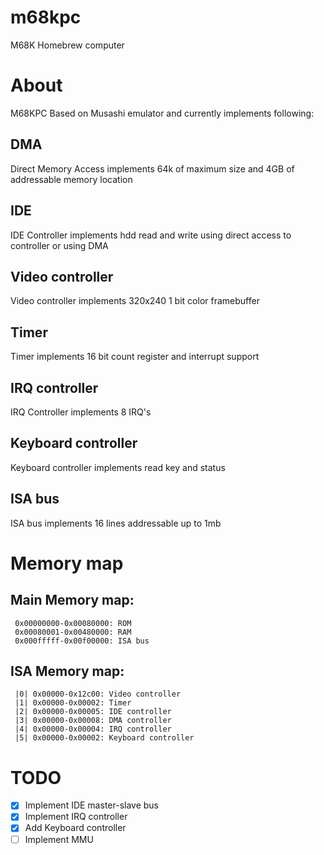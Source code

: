 # m68kpc
 M68K Homebrew computer
# About
  M68KPC Based on Musashi emulator and currently implements following:
 ## DMA
  Direct Memory Access implements 64k of maximum size and 4GB of addressable memory location
 ## IDE
  IDE Controller implements hdd read and write using direct access to controller or using DMA
 ## Video controller
  Video controller implements 320x240 1 bit color framebuffer
 ## Timer
  Timer implements 16 bit count register and interrupt support
 ## IRQ controller
  IRQ Controller implements 8 IRQ's
 ## Keyboard controller
  Keyboard controller implements read key and status
 ## ISA bus
  ISA bus implements 16 lines addressable up to 1mb

# Memory map
 ## Main Memory map:
 ```
  0x00000000-0x00080000: ROM
  0x00080001-0x00480000: RAM
  0x000fffff-0x00f00000: ISA bus
 ```
 ## ISA Memory map:
 ```
  |0| 0x00000-0x12c00: Video controller
  |1| 0x00000-0x00002: Timer
  |2| 0x00000-0x00005: IDE controller
  |3| 0x00000-0x00008: DMA controller
  |4| 0x00000-0x00004: IRQ controller
  |5| 0x00000-0x00002: Keyboard controller
 ```

 # TODO
  - [x] Implement IDE master-slave bus
  - [x] Implement IRQ controller
  - [X] Add Keyboard controller
  - [ ] Implement MMU
